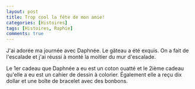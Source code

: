 ```yaml
---
layout: post
title: Trop cool la fête de mon amie!
categories: [Histoires]
tags: [Histoires, Raphie]
comments: true
---
```


J'ai adorée ma journée avec Daphnée. Le gâteau a été exquis. On a fait de l'escalade et j'ai réussi à monté la moitier du mur d'escalade.
    
Le 1er cadeau que Daphnée a eu est un coton ouatté et le 2ième cadeau qu'elle a eu est un cahier de dessin à colorier. 
Également elle a reçu dix dollar et une boîte de bracelet avec des bonbons.
